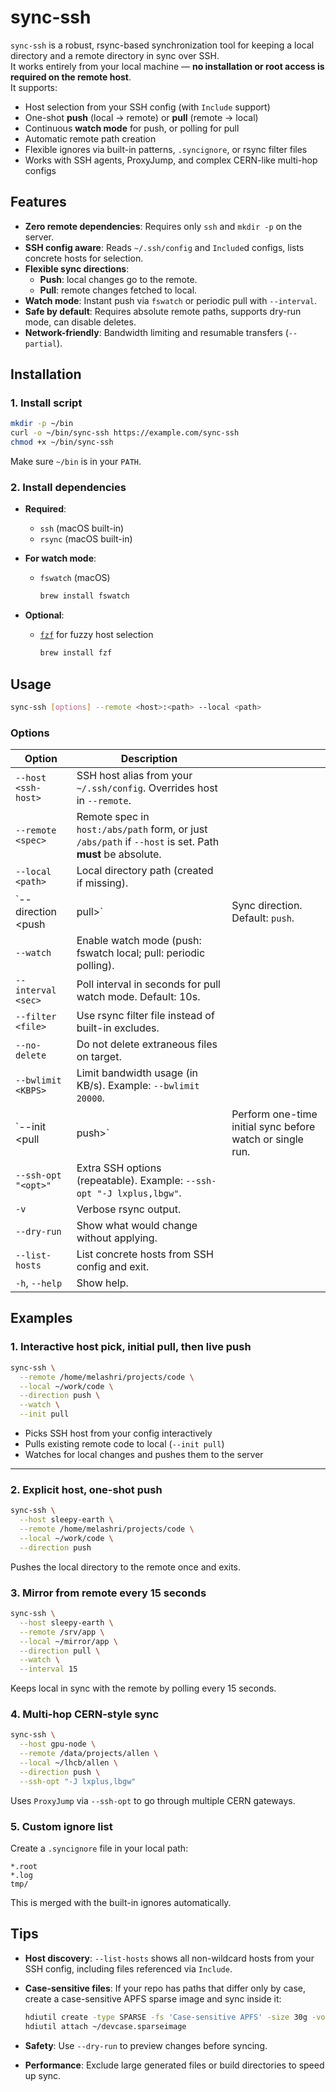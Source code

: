 # sync-ssh

`sync-ssh` is a robust, rsync-based synchronization tool for keeping a local directory and a remote directory in sync over SSH.  
It works entirely from your local machine — **no installation or root access is required on the remote host**.  
It supports:
- Host selection from your SSH config (with `Include` support)
- One-shot **push** (local → remote) or **pull** (remote → local)
- Continuous **watch mode** for push, or polling for pull
- Automatic remote path creation
- Flexible ignores via built-in patterns, `.syncignore`, or rsync filter files
- Works with SSH agents, ProxyJump, and complex CERN-like multi-hop configs



## Features

- **Zero remote dependencies**: Requires only `ssh` and `mkdir -p` on the server.
- **SSH config aware**: Reads `~/.ssh/config` and `Include`d configs, lists concrete hosts for selection.
- **Flexible sync directions**:
  - **Push**: local changes go to the remote.
  - **Pull**: remote changes fetched to local.
- **Watch mode**: Instant push via `fswatch` or periodic pull with `--interval`.
- **Safe by default**: Requires absolute remote paths, supports dry-run mode, can disable deletes.
- **Network-friendly**: Bandwidth limiting and resumable transfers (`--partial`).



## Installation

### 1. Install script
```bash
mkdir -p ~/bin
curl -o ~/bin/sync-ssh https://example.com/sync-ssh
chmod +x ~/bin/sync-ssh
````

Make sure `~/bin` is in your `PATH`.

### 2. Install dependencies

* **Required**:

  * `ssh` (macOS built-in)
  * `rsync` (macOS built-in)
* **For watch mode**:

  * `fswatch` (macOS)

    ```bash
    brew install fswatch
    ```
* **Optional**:

  * [`fzf`](https://github.com/junegunn/fzf) for fuzzy host selection

    ```bash
    brew install fzf
    ```



## Usage

```bash
sync-ssh [options] --remote <host>:<path> --local <path>
```

### Options

| Option               | Description                                                                                              |                                                           |
| -------------------- | -------------------------------------------------------------------------------------------------------- | --------------------------------------------------------- |
| `--host <ssh-host>`  | SSH host alias from your `~/.ssh/config`. Overrides host in `--remote`.                                  |                                                           |
| `--remote <spec>`    | Remote spec in `host:/abs/path` form, or just `/abs/path` if `--host` is set. Path **must** be absolute. |                                                           |
| `--local <path>`     | Local directory path (created if missing).                                                               |                                                           |
| \`--direction \<push | pull>\`                                                                                                  | Sync direction. Default: `push`.                          |
| `--watch`            | Enable watch mode (push: fswatch local; pull: periodic polling).                                         |                                                           |
| `--interval <sec>`   | Poll interval in seconds for pull watch mode. Default: 10s.                                              |                                                           |
| `--filter <file>`    | Use rsync filter file instead of built-in excludes.                                                      |                                                           |
| `--no-delete`        | Do not delete extraneous files on target.                                                                |                                                           |
| `--bwlimit <KBPS>`   | Limit bandwidth usage (in KB/s). Example: `--bwlimit 20000`.                                             |                                                           |
| \`--init \<pull      | push>\`                                                                                                  | Perform one-time initial sync before watch or single run. |
| `--ssh-opt "<opt>"`  | Extra SSH options (repeatable). Example: `--ssh-opt "-J lxplus,lbgw"`.                                   |                                                           |
| `-v`                 | Verbose rsync output.                                                                                    |                                                           |
| `--dry-run`          | Show what would change without applying.                                                                 |                                                           |
| `--list-hosts`       | List concrete hosts from SSH config and exit.                                                            |                                                           |
| `-h`, `--help`       | Show help.                                                                                               |                                                           |

## Examples

### 1. Interactive host pick, initial pull, then live push

```bash
sync-ssh \
  --remote /home/melashri/projects/code \
  --local ~/work/code \
  --direction push \
  --watch \
  --init pull
```

* Picks SSH host from your config interactively
* Pulls existing remote code to local (`--init pull`)
* Watches for local changes and pushes them to the server

---

### 2. Explicit host, one-shot push

```bash
sync-ssh \
  --host sleepy-earth \
  --remote /home/melashri/projects/code \
  --local ~/work/code \
  --direction push
```

Pushes the local directory to the remote once and exits.



### 3. Mirror from remote every 15 seconds

```bash
sync-ssh \
  --host sleepy-earth \
  --remote /srv/app \
  --local ~/mirror/app \
  --direction pull \
  --watch \
  --interval 15
```

Keeps local in sync with the remote by polling every 15 seconds.


### 4. Multi-hop CERN-style sync

```bash
sync-ssh \
  --host gpu-node \
  --remote /data/projects/allen \
  --local ~/lhcb/allen \
  --direction push \
  --ssh-opt "-J lxplus,lbgw"
```

Uses `ProxyJump` via `--ssh-opt` to go through multiple CERN gateways.



### 5. Custom ignore list

Create a `.syncignore` file in your local path:

```
*.root
*.log
tmp/
```

This is merged with the built-in ignores automatically.



## Tips

* **Host discovery**: `--list-hosts` shows all non-wildcard hosts from your SSH config, including files referenced via `Include`.
* **Case-sensitive files**: If your repo has paths that differ only by case, create a case-sensitive APFS sparse image and sync inside it:

  ```bash
  hdiutil create -type SPARSE -fs 'Case-sensitive APFS' -size 30g -volname devcase ~/devcase.sparseimage
  hdiutil attach ~/devcase.sparseimage
  ```
* **Safety**: Use `--dry-run` to preview changes before syncing.
* **Performance**: Exclude large generated files or build directories to speed up sync.


